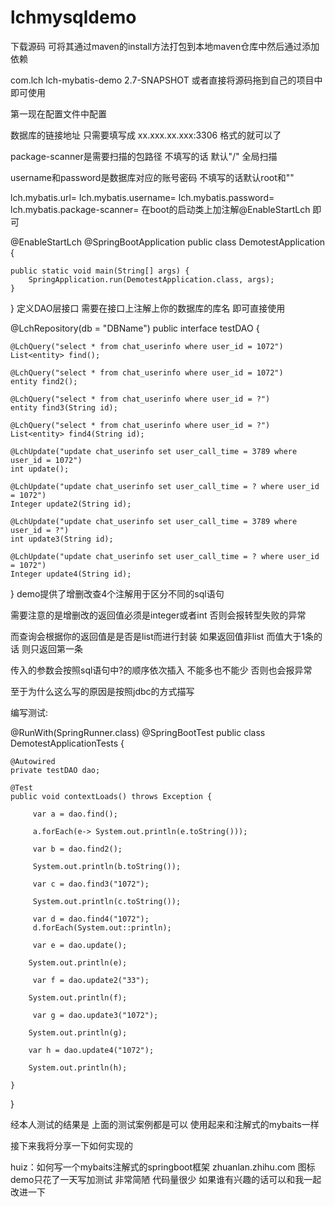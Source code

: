 # lchmysqldemo
下载源码 可将其通过maven的install方法打包到本地maven仓库中然后通过添加依赖

<dependency>
            <groupId>com.lch</groupId>
            <artifactId>lch-mybatis-demo</artifactId>
            <version>2.7-SNAPSHOT</version>
        </dependency>
或者直接将源码拖到自己的项目中即可使用

第一现在配置文件中配置

数据库的链接地址 只需要填写成 xx.xxx.xx.xxx:3306 格式的就可以了

package-scanner是需要扫描的包路径 不填写的话 默认"/" 全局扫描

username和password是数据库对应的账号密码 不填写的话默认root和""

lch.mybatis.url=
lch.mybatis.username=
lch.mybatis.password=
lch.mybatis.package-scanner=
在boot的启动类上加注解@EnableStartLch 即可

@EnableStartLch
@SpringBootApplication
public class DemotestApplication {

    public static void main(String[] args) {
        SpringApplication.run(DemotestApplication.class, args);
    }
}
定义DAO层接口 需要在接口上注解上你的数据库的库名 即可直接使用

@LchRepository(db = "DBName")
public interface testDAO {

    @LchQuery("select * from chat_userinfo where user_id = 1072")
    List<entity> find();

    @LchQuery("select * from chat_userinfo where user_id = 1072")
    entity find2();

    @LchQuery("select * from chat_userinfo where user_id = ?")
    entity find3(String id);

    @LchQuery("select * from chat_userinfo where user_id = ?")
    List<entity> find4(String id);

    @LchUpdate("update chat_userinfo set user_call_time = 3789 where user_id = 1072")
    int update();

    @LchUpdate("update chat_userinfo set user_call_time = ? where user_id = 1072")
    Integer update2(String id);

    @LchUpdate("update chat_userinfo set user_call_time = 3789 where user_id = ?")
    int update3(String id);

    @LchUpdate("update chat_userinfo set user_call_time = ? where user_id = 1072")
    Integer update4(String id);
}
demo提供了增删改查4个注解用于区分不同的sql语句

需要注意的是增删改的返回值必须是integer或者int 否则会报转型失败的异常

而查询会根据你的返回值是是否是list而进行封装 如果返回值非list 而值大于1条的话 则只返回第一条

传入的参数会按照sql语句中?的顺序依次插入 不能多也不能少 否则也会报异常

至于为什么这么写的原因是按照jdbc的方式描写

编写测试:

@RunWith(SpringRunner.class)
@SpringBootTest
public class DemotestApplicationTests {

    @Autowired
    private testDAO dao;

    @Test
    public void contextLoads() throws Exception {

         var a = dao.find();

         a.forEach(e-> System.out.println(e.toString()));

         var b = dao.find2();

         System.out.println(b.toString());

         var c = dao.find3("1072");

         System.out.println(c.toString());

         var d = dao.find4("1072");
         d.forEach(System.out::println);

         var e = dao.update();

        System.out.println(e);

         var f = dao.update2("33");

        System.out.println(f);

         var g = dao.update3("1072");

        System.out.println(g);

        var h = dao.update4("1072");

        System.out.println(h);
        
    }

}


经本人测试的结果是 上面的测试案例都是可以 使用起来和注解式的mybaits一样

接下来我将分享一下如何实现的

huiz：如何写一个mybaits注解式的springboot框架
​zhuanlan.zhihu.com
图标
demo只花了一天写加测试 非常简陋 代码量很少 如果谁有兴趣的话可以和我一起改进一下
